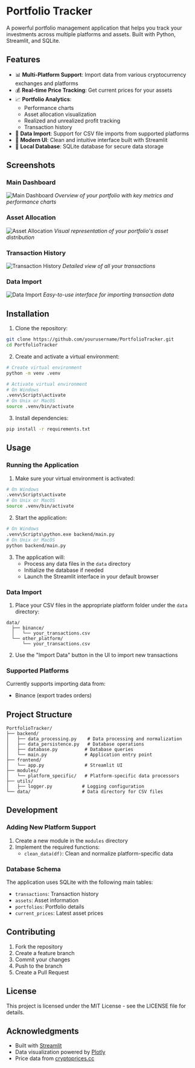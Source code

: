 # Portfolio Tracker

A powerful portfolio management application that helps you track your investments across multiple platforms and assets. Built with Python, Streamlit, and SQLite.

## Features

- 📊 **Multi-Platform Support**: Import data from various cryptocurrency exchanges and platforms
- 💰 **Real-time Price Tracking**: Get current prices for your assets
- 📈 **Portfolio Analytics**: 
  - Performance charts
  - Asset allocation visualization
  - Realized and unrealized profit tracking
  - Transaction history
- 🔄 **Data Import**: Support for CSV file imports from supported platforms
- 📱 **Modern UI**: Clean and intuitive interface built with Streamlit
- 💾 **Local Database**: SQLite database for secure data storage

## Screenshots

### Main Dashboard
![Main Dashboard](docs/screenshots/dashboard.png)
*Overview of your portfolio with key metrics and performance charts*

### Asset Allocation
![Asset Allocation](docs/screenshots/allocation.png)
*Visual representation of your portfolio's asset distribution*

### Transaction History
![Transaction History](docs/screenshots/transactions.png)
*Detailed view of all your transactions*

### Data Import
![Data Import](docs/screenshots/import.png)
*Easy-to-use interface for importing transaction data*

## Installation

1. Clone the repository:
```bash
git clone https://github.com/yourusername/PortfolioTracker.git
cd PortfolioTracker
```

2. Create and activate a virtual environment:
```bash
# Create virtual environment
python -m venv .venv

# Activate virtual environment
# On Windows
.venv\Scripts\activate
# On Unix or MacOS
source .venv/bin/activate
```

3. Install dependencies:
```bash
pip install -r requirements.txt
```

## Usage

### Running the Application

1. Make sure your virtual environment is activated:
```bash
# On Windows
.venv\Scripts\activate
# On Unix or MacOS
source .venv/bin/activate
```

2. Start the application:
```bash
# On Windows
.venv\Scripts\python.exe backend/main.py
# On Unix or MacOS
python backend/main.py
```

3. The application will:
   - Process any data files in the `data` directory
   - Initialize the database if needed
   - Launch the Streamlit interface in your default browser

### Data Import

1. Place your CSV files in the appropriate platform folder under the `data` directory:
```
data/
  ├── binance/
  │   └── your_transactions.csv
  └── other_platform/
      └── your_transactions.csv
```

2. Use the "Import Data" button in the UI to import new transactions

### Supported Platforms

Currently supports importing data from:
- Binance (export trades orders)

## Project Structure

```
PortfolioTracker/
├── backend/
│   ├── data_processing.py    # Data processing and normalization
│   ├── data_persistence.py   # Database operations
│   ├── database.py          # Database queries
│   └── main.py              # Application entry point
├── frontend/
│   └── app.py               # Streamlit UI
├── modules/
│   └── platform_specific/   # Platform-specific data processors
├── utils/
│   ├── logger.py           # Logging configuration
└── data/                   # Data directory for CSV files
```

## Development

### Adding New Platform Support

1. Create a new module in the `modules` directory
2. Implement the required functions:
   - `clean_data(df)`: Clean and normalize platform-specific data

### Database Schema

The application uses SQLite with the following main tables:
- `transactions`: Transaction history
- `assets`: Asset information
- `portfolios`: Portfolio details
- `current_prices`: Latest asset prices

## Contributing

1. Fork the repository
2. Create a feature branch
3. Commit your changes
4. Push to the branch
5. Create a Pull Request

## License

This project is licensed under the MIT License - see the LICENSE file for details.

## Acknowledgments

- Built with [Streamlit](https://streamlit.io/)
- Data visualization powered by [Plotly](https://plotly.com/)
- Price data from [cryptoprices.cc](https://cryptoprices.cc/)